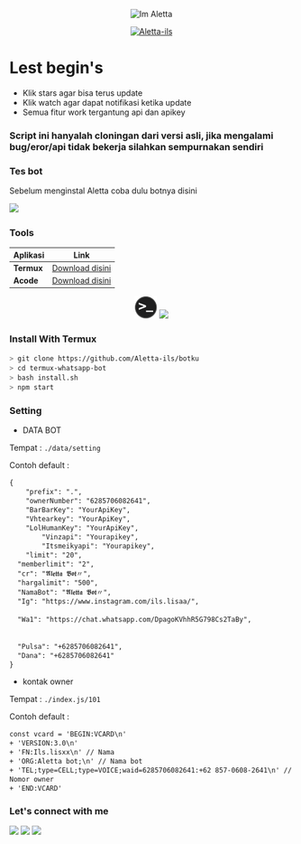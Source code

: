 
<P align="center">
    <img alt="Im Aletta" src ="https://user-images.githubusercontent.com/72728486/108575146-e06e5280-734b-11eb-9268-b91b09e8b374.gif" width="180"

</P>

<p align="center">
<a href="https://github.com/Aletta-ils"><img title="Aletta-ils" src="https://img.shields.io/badge/github-Aletta-ils-orange.svg?style=social&logo=github"></a>















# Lest begin's
* Klik stars agar bisa terus update
* Klik watch agar dapat notifikasi ketika update
* Semua fitur work tergantung api dan apikey

### Script ini hanyalah cloningan dari versi asli, jika mengalami bug/eror/api tidak bekerja silahkan sempurnakan sendiri

### Tes bot
Sebelum menginstal Aletta coba dulu botnya disini
<p>
<a href="https://chat.whatsapp.com/DpagoKVhhR5G798Cs2TaBy" target="blank"><img src="https://img.shields.io/badge/Grup Whatsapp 1-30302f?style=flat&logo=whatsapp" /></a>



</p>
	



### Tools
| Aplikasi | Link |
|--------|--------|
| **Termux** | [Download disini](https://play.google.com/store/apps/details?id=com.termux) |
| **Acode** | [Download disini](https://play.google.com/store/apps/details?id=com.foxdebug.acodefree) |
<p align="center">
  <div align="center">
 <code><img height="40" src="https://raw.githubusercontent.com/github/explore/80688e429a7d4ef2fca1e82350fe8e3517d3494d/topics/terminal/terminal.png"></code>
 <code><img height="40" src="https://user-images.githubusercontent.com/72728486/108440991-c9196180-7286-11eb-910e-d95691565ec8.png"></code>

  </div>
  </p>


### Install With Termux

```bash
> git clone https://github.com/Aletta-ils/botku
> cd termux-whatsapp-bot
> bash install.sh
> npm start
```

### Setting
* DATA BOT

Tempat : ```./data/setting```

Contoh default :
```
{
	"prefix": ".",
	"ownerNumber": "6285706082641",
	"BarBarKey": "YourApiKey",
	"Vhtearkey": "YourApiKey",
	"LolHumanKey": "YourApiKey",
        "Vinzapi": "Yourapikey",
        "Itsmeikyapi": "Yourapikey",
	"limit": "20",
  "memberlimit": "2",
  "cr": "𝕬𝖑𝖊𝖙𝖙𝖆 𝕭𝖔𝖙〃",
  "hargalimit": "500",
  "NamaBot": "𝕬𝖑𝖊𝖙𝖙𝖆 𝕭𝖔𝖙〃",
  "Ig": "https://www.instagram.com/ils.lisaa/",

  "Wa1": "https://chat.whatsapp.com/DpagoKVhhR5G798Cs2TaBy",
  
  
  "Pulsa": "+6285706082641",
  "Dana": "+6285706082641"
}
```

* kontak owner

Tempat : ```./index.js/101```

Contoh default :

```
const vcard = 'BEGIN:VCARD\n'
+ 'VERSION:3.0\n'
+ 'FN:Ils.lisxx\n' // Nama
+ 'ORG:Aletta bot;\n' // Nama bot
+ 'TEL;type=CELL;type=VOICE;waid=6285706082641:+62 857-0608-2641\n' // Nomor owner
+ 'END:VCARD' 
```

### Let's connect with me
<p>
<a href="http://wa.me/6285706082641/" target="blank"><img src="https://img.shields.io/badge/Whatsapp-30302f?style=flat&logo=whatsapp" /></a>
<a href="http://www.instagram.com/ils.lisaa/" target="blank"><img src="https://img.shields.io/badge/Instagram-30302f?style=flat&logo=instagram" /></a>
<a href="https://www.facebook.com/profile.php?id=100027617381565" target="blank"><img src="https://img.shields.io/badge/Facebook-30302f?style=flat&logo=facebook" /></a>
</p>
